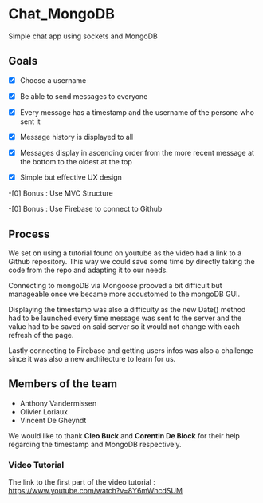 # Chat_MongoDB
Simple chat app using sockets and MongoDB
## Goals
-[x] Choose a username

-[x] Be able to send messages to everyone

-[x] Every message has a timestamp and the username of the persone who sent it

-[x] Message history is displayed to all

-[x] Messages display in ascending order from the more recent message at the bottom to the oldest at the top
-[x]  Simple but effective UX design

-[0] Bonus : Use MVC Structure 

-[0] Bonus : Use Firebase to connect to Github

## Process
We set on using a tutorial found on youtube as the video had a link to a Github repository. This way we could save some time by directly taking the code from the repo and adapting it to our needs. 

Connecting to mongoDB via Mongoose prooved a bit difficult but manageable once we became more accustomed to the mongoDB GUI.

Displaying the timestamp was also a difficulty as the new Date() method had to be launched every time message was sent to the server and the value had to be saved on said server so it would not change with each refresh of the page.

Lastly connecting to Firebase and getting users infos was also a challenge since it was also a new architecture to learn for us.

## Members of the team
- Anthony Vandermissen
- Olivier Loriaux
- Vincent De Gheyndt

We would like to thank **Cleo Buck** and **Corentin De Block** for their help regarding the timestamp and MongoDB respectively.

### Video Tutorial
The link to the first part of the video tutorial :
https://www.youtube.com/watch?v=8Y6mWhcdSUM
